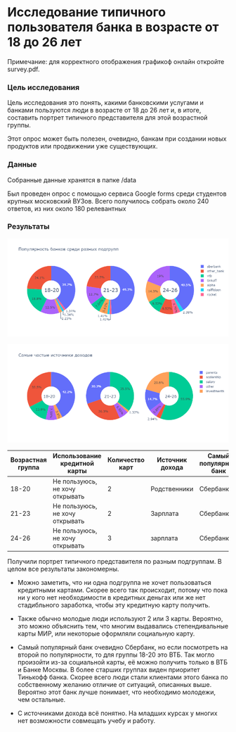# Исследование типичного пользователя банка в возрасте от 18 до 26 лет

Примечание: для корректного отображения графикоф онлайн откройте survey.pdf.

### Цель исследования
Цель исследования это понять, какими банковскими услугами и банками пользуются люди в возрасте от 18 до 26 лет и, в итоге, составить портрет типичного представителя для этой возрастной группы. 

Этот опрос может быть полезен, очевидно, банкам при создании новых продуктов или продвижении уже существующих.

### Данные
Собранные данные хранятся в папке /data

Был проведен опрос с помощью сервиса Google forms среди студентов крупных московский ВУЗов. Всего получилось собрать около 240 ответов, из них около 180 релевантных


### Результаты

![Bank\`s popularity](/img/banks.png)

![Income sources](/img/income.png)

|Возрастная группа|Использование кредитной карты  |Количество карт|Источник дохода|Самый популярный банк|Второй по популрности банк|
|-----------------|-------------------------------|---------------|---------------|---------------------|--------------------------|
|18-20            |Не пользуюсь, не хочу открывать|2              | Родственники  | Сбербанк            | ВТБ                      |
|21-23            |Не пользуюсь, не хочу открывать|2              | Зарплата      | Сбербанк            | Тинькофф                 |
|24-26            |Не пользуюсь, не хочу открывать|3              | зарплата      | Сбербанк            | Тинькофф                 |

Получили портрет типичного представителя по разным подгруппам. В целом все результаты закономерны. 
* Можно заметить, что ни одна подгруппа не хочет пользоваться кредитными картами. Скорее всего так происходит, потому что пока ни у кого нет необходимости в кредитных деньгах или же нет стадибльного заработка, чтобы эту кредитную карту получить.

* Также обычно молодые люди используют 2 или 3 карты. Вероятно, это можно объяснить тем, что многим выдавались степендивальные карты МИР, или некоторые оформляли социальную карту.

* Самый популярный банк очевидно Сбербанк, но если посмотреть на второй по популярности, то для группы 18-20 это ВТБ. Так могло произойти из-за социальной карты, её можно получить только в ВТБ и Банке Москвы. В более старших группах виден приоритет Тинькофф банка. Скорее всего люди стали клиентами этого банка по собственному желанию отличие от ситуаций, описанных выше. Вероятно этот банк лучше понимает, что необходимо молодежи, чем остальные.  

* С источниками дохода всё понятно. На младших курсах у многих нет возможности совмещать учебу и работу. 
